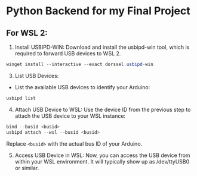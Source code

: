 # Python Backend for my Final Project

## For WSL 2:

1. Install USBIPD-WIN:
   Download and install the usbipd-win tool, which is required to forward USB devices to WSL 2.

```powershell
winget install --interactive --exact dorssel.usbipd-win
```

3. List USB Devices:

- List the available USB devices to identify your Arduino:

```powershell
usbipd list
```

4. Attach USB Device to WSL:
   Use the device ID from the previous step to attach the USB device to your WSL instance:

```powershell
bind --busid <busid>
usbipd attach --wsl --busid <busid>
```

Replace `<busid>` with the actual bus ID of your Arduino.

5. Access USB Device in WSL:
   Now, you can access the USB device from within your WSL environment. It will typically show up as /dev/ttyUSB0 or similar.
